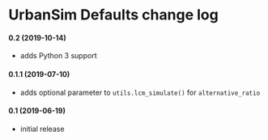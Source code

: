 # UrbanSim Defaults change log

#### 0.2 (2019-10-14)

- adds Python 3 support

#### 0.1.1 (2019-07-10)

- adds optional parameter to `utils.lcm_simulate()` for `alternative_ratio`

#### 0.1 (2019-06-19)

- initial release
